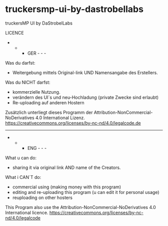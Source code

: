 # truckersmp-ui-by-dastrobellabs
truckersMP UI by DaStrobelLabs



LICENCE

- - - GER - - - 

Was du darfst:
- Weitergebung mittels Original-link UND Namensangabe des Erstellers.

Was du NICHT darfst:
- kommerzielle Nutzung.
- verändern des UI´s und neu-Hochladung (private Zwecke sind erlaubt)
- Re-uploading auf anderen Hostern

Zusätzlich unterliegt dieses Programm der Attribution-NonCommercial-NoDerivatives 4.0 International Lizenz.
https://creativecommons.org/licenses/by-nc-nd/4.0/legalcode.de

____________________________________________________________________________


- - - ENG - - - 


What u can do:
- sharing it via original link AND  name of the Creators.

What i CAN´T do:
- commercial using (making money with this program)
- editing and re-uploading this program (u can edit it for personal usage)
- reuploading on other hosters


This Program also use the Attribution-NonCommercial-NoDerivatives 4.0 International licence.
https://creativecommons.org/licenses/by-nc-nd/4.0/legalcode
